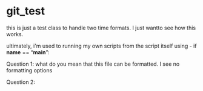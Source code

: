 # git_test

this is just a test class to handle two time formats. I just wantto see how this works.

ultimately, i'm used to running my own scripts from the script itself using -  if __name__ == “__main__”:


Question 1: what do you mean that this file can be formatted. I see no formatting options

Question 2: 

